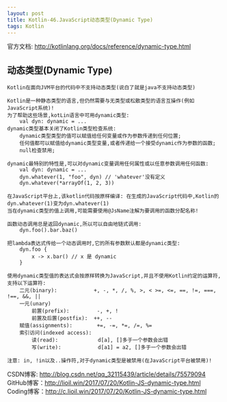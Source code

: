 ```yaml
---
layout: post
title: Kotlin-46.JavaScript动态类型(Dynamic Type)
tags: Kotlin
---
```

官方文档: http://kotlinlang.org/docs/reference/dynamic-type.html

## 动态类型(Dynamic Type)
    Kotlin在面向JVM平台的代码中不支持动态类型(说白了就是java不支持动态类型)

    Kotlin是一种静态类型的语言,但仍然需要与无类型或松散类型的语言互操作(例如JavaScript系统)!
    为了帮助这些场景,kotLin语言中可用dynamic类型:
        val dyn: dynamic = ...
    dynamic类型基本关闭了Kotlin类型检查系统:
        dynamic类型类型的值可以赋值给任何变量或作为参数传递到任何位置;
        任何值都可以赋值给dynamic类型变量,或者传递给一个接受dynamic作为参数的函数;
        null检查禁用;

    dynamic最特别的特性是,可以对dynamic变量调用任何属性或以任意参数调用任何函数:
        val dyn: dynamic = ...
        dyn.whatever(1, "foo", dyn) // 'whatever'没有定义
        dyn.whatever(*arrayOf(1, 2, 3))

    在JavaScript平台上,该kotlin代码按原样编译: 在生成的JavaScript代码中,Kotlin的dyn.whatever(1)变为dyn.whatever(1)    
    当在dynamic类型的值上调用,可能需要使用@JsName注解为要调用的函数分配名称!

    函数动态调用总是返回dynamic,所以可以自由地链式调用:
        dyn.foo().bar.baz()

    把lambda表达式传给一个动态调用时,它的所有参数默认都是dynamic类型:
        dyn.foo {
            x -> x.bar() // x 是 dynamic
        }

    使用dynamic类型值的表达式会按原样转换为JavaScript,并且不使用Kotlin约定的运算符,支持以下运算符:
        二元(binary):            +, -, *, /, %, >, < >=, <=, ==, !=, ===, !==, &&, ||
        一元(unary)
            前置(prefix):         -, +, !
            前置及后置(postfix):  ++, --
        赋值(assignments):        +=, -=, *=, /=, %=
        索引访问(indexed access):
            读(read):             d[a], []多于一个参数会出错
            写(write):            d[a1] = a2, []多于一个参数会出错

    注意: in, !in以及..操作符,对于dynamic类型是被禁用(在JavaScript平台被禁用)!

CSDN博客: http://blog.csdn.net/qq_32115439/article/details/75579094   
GitHub博客：http://lioil.win/2017/07/20/Kotlin-JS-dynamic-type.html   
Coding博客：http://c.lioil.win/2017/07/20/Kotlin-JS-dynamic-type.html